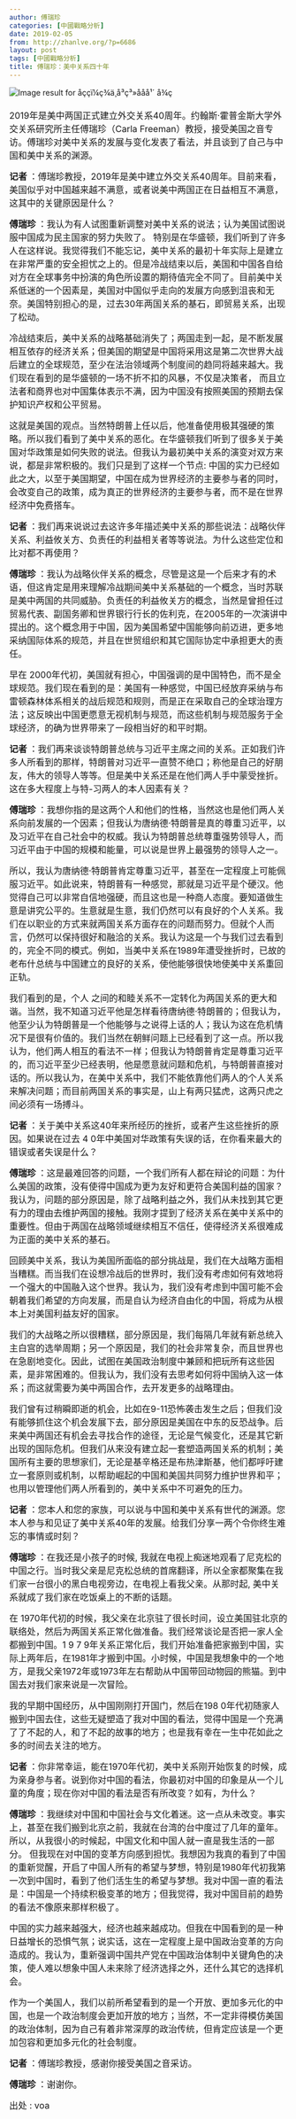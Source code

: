 ```yaml
---
author: 傅瑞珍
categories: [中國戰略分析]
date: 2019-02-05
from: http://zhanlve.org/?p=6686
layout: post
tags: [中國戰略分析]
title: 傅瑞珍：美中关系四十年
---
```


<div id="entry">
<div class="at-above-post addthis_tool" data-url="http://zhanlve.org/?p=6686">
</div>
<p>
<img alt="Image result for åççï¼ç¾ä¸­å³ç³»ååå¹´ å¾ç" class="aligncenter" src="https://news.boxun.com/news/images/2019/02/201902032013pubvp1.jpg"/>
</p>
<p>
</p>
<p>
<span style="font-size: 12pt;">
   2019年是美中两国正式建立外交关系40周年。约翰斯·霍普金斯大学外交关系研究所主任傅瑞珍（Carla Freeman）教授，接受美国之音专访。傅瑞珍对美中关系的发展与变化发表了看法，并且谈到了自己与中国和美中关系的渊源。
  </span>
</p>
<p>
</p>
<p>
<span style="font-size: 12pt;">
<strong>
    记者
   </strong>
   ：傅瑞珍教授，2019年是美中建立外交关系40周年。目前来看，美国似乎对中国越来越不满意，或者说美中两国正在日益相互不满意，这其中的关键原因是什么？
  </span>
</p>
<p>
</p>
<p>
<span style="font-size: 12pt;">
<strong>
    傅瑞珍
   </strong>
   ：我认为有人试图重新调整对美中关系的说法；认为美国试图说服中国成为民主国家的努力失败了。 特别是在华盛顿，我们听到了许多人在这样说。我觉得我们不能忘记，美中关系的最初十年实际上是建立在非常严重的安全担忧之上的。但是冷战结束以后，美国和中国各自给对方在全球事务中扮演的角色所设置的期待值完全不同了。目前美中关系低迷的一个因素是，美国对中国似乎走向的发展方向感到沮丧和无奈。美国特别担心的是，过去30年两国关系的基石，即贸易关系，出现了松动。
  </span>
</p>
<p>
</p>
<p>
<span style="font-size: 12pt;">
   冷战结束后，美中关系的战略基础消失了；两国走到一起，是不断发展相互依存的经济关系；但美国的期望是中国将采用这是第二次世界大战后建立的全球规范，至少在法治领域两个制度间的趋同将越来越大。我们现在看到的是华盛顿的一场不折不扣的风暴，不仅是决策者， 而且立法者和商界也对中国集体表示不满，因为中国没有按照美国的预期去保护知识产权和公平贸易。
  </span>
</p>
<p>
</p>
<p>
<span style="font-size: 12pt;">
   这就是美国的观点。当然特朗普上任以后，他准备使用极其强硬的策略。所以我们看到了美中关系的恶化。在华盛顿我们听到了很多关于美国对华政策是如何失败的说法。但我认为最初美中关系的演变对双方来说，都是非常积极的。我们只是到了这样一个节点: 中国的实力已经如此之大，以至于美国期望，中国在成为世界经济的主要参与者的同时，会改变自己的政策，成为真正的世界经济的主要参与者，而不是在世界经济中免费搭车。
  </span>
</p>
<p>
</p>
<p>
<span style="font-size: 12pt;">
<strong>
    记者
   </strong>
   ：我们再来说说过去这许多年描述美中关系的那些说法：战略伙伴关系、利益攸关方、负责任的利益相关者等等说法。为什么这些定位和比对都不再使用？
  </span>
</p>
<p>
</p>
<p>
<span style="font-size: 12pt;">
<strong>
    傅瑞珍
   </strong>
   ：我认为战略伙伴关系的概念，尽管是这是一个后来才有的术语，但这肯定是用来理解冷战期间美中关系基础的一个概念，当时苏联是美中两国的共同威胁。负责任的利益攸关方的概念，当然是曾担任过贸易代表、副国务卿和世界银行行长的佐利克，在2005年的一次演讲中提出的。这个概念用于中国，因为美国希望中国能够向前迈进，更多地采纳国际体系的规范，并且在世贸组织和其它国际协定中承担更大的责任。
  </span>
</p>
<p>
</p>
<p>
<span style="font-size: 12pt;">
   早在 2000年代初，美国就有担心，中国强调的是中国特色，而不是全球规范。我们现在看到的是：美国有一种感觉，中国已经放弃采纳与布雷顿森林体系相关的战后规范和规则，而是正在采取自己的全球治理方法；这反映出中国更愿意无视机制与规范，而这些机制与规范服务于全球经济，的确为世界带来了一段相当好的和平时期。
  </span>
</p>
<p>
</p>
<p>
<span style="font-size: 12pt;">
<strong>
    记者
   </strong>
   ：我们再来谈谈特朗普总统与习近平主席之间的关系。正如我们许多人所看到的那样，特朗普对习近平一直赞不绝口；称他是自己的好朋友，伟大的领导人等等。但是美中关系还是在他们两人手中蒙受挫折。这在多大程度上与特-习两人的本人因素有关？
  </span>
</p>
<p>
</p>
<p>
<span style="font-size: 12pt;">
<strong>
    傅瑞珍
   </strong>
   ：我想你指的是这两个人和他们的性格，当然这也是他们两人关系向前发展的一个因素；但我认为唐纳德·特朗普是真的尊重习近平，以及习近平在自己社会中的权威。我认为特朗普总统尊重强势领导人，而习近平由于中国的规模和能量，可以说是世界上最强势的领导人之一。
  </span>
</p>
<p>
</p>
<p>
<span style="font-size: 12pt;">
   所以，我认为唐纳德·特朗普肯定尊重习近平，甚至在一定程度上可能佩服习近平。如此说来，特朗普有一种感觉，那就是习近平是个硬汉。他觉得自己可以非常自信地强硬，而且这也是一种商人态度。要知道做生意是讲究公平的。生意就是生意，我们仍然可以有良好的个人关系。我们在以职业的方式来就两国关系方面存在的问题而努力。但就个人而言，仍然可以保持很好和融洽的关系。我认为这是一个与我们过去看到的，完全不同的模式。例如，当美中关系在1989年遭受挫折时，已故的老布什总统与中国建立的良好的关系，使他能够很快地使美中关系重回正轨。
  </span>
</p>
<p>
</p>
<p>
<span style="font-size: 12pt;">
   我们看到的是，个人 之间的和睦关系不一定转化为两国关系的更大和谐。当然，我不知道习近平他是怎样看待唐纳德·特朗普的；但我认为，他至少认为特朗普是一个他能够与之说得上话的人；我认为这在危机情况下是很有价值的。我们当然在朝鲜问题上已经看到了这一点。所以我认为，他们两人相互的看法不一样；但我认为特朗普肯定是尊重习近平的，而习近平至少已经表明，他是愿意就问题和危机，与特朗普直接对话的。所以我认为，在美中关系中，我们不能依靠他们两人的个人关系来解决问题；而目前两国关系的事实是，山上有两只猛虎，这两只虎之间必须有一场搏斗。
  </span>
</p>
<p>
</p>
<p>
<span style="font-size: 12pt;">
<strong>
    记者
   </strong>
   ：关于美中关系这40年来所经历的挫折，或者产生这些挫折的原因。如果说在过去 4 0年中美国对华政策有失误的话，在你看来最大的错误或者失误是什么？
  </span>
</p>
<div class="wsw__embed">
<div class="media-pholder media-pholder--video">
<div class="c-sticky-container" data-poster="https://gdb.voanews.com/7a5dfcef-40bc-4db6-9866-ff543e52a355_tv_w250_r1.jpg">
<div class="c-sticky-element c-sticky-element--pangea-video" data-persistent="" data-sp_api="pangea-video" data-sp_instance_id="2" id="sp-2">
<div class="c-mmp c-mmp--enabled c-mmp--video c-mmp--standard c-mmp--has-poster c-sticky-element__swipe-el c-mmp--paused c-mmp--can-play c-mmp--m c-mmp--rendered" data-breakpoint_l="992" data-breakpoint_m="640" data-breakpoint_s="320" data-hide-title="False" data-hlsjs-src="/Scripts/responsive/hls.b" data-player_id="2" data-title="傅瑞珍：美中关系四十年(2)">
<div class="c-mmp__overlay c-mmp__overlay--title c-mmp__overlay--partial c-mmp__overlay--slide-from-top js-c-mmp__title-overlay c-mmp__overlay--enabled">
</div>
</div>
</div>
</div>
<div class="media-download">
<div class="simple-menu">
<div class="inner">
</div>
</div>
</div>
</div>
</div>
<p>
</p>
<p>
<span style="font-size: 12pt;">
<strong>
    傅瑞珍
   </strong>
   ：这是最难回答的问题，一个我们所有人都在辩论的问题：为什么美国的政策，没有使得中国成为更为友好和更符合美国利益的国家？我认为，问题的部分原因是，除了战略利益之外，我们从未找到其它更有力的理由去维护两国的接触。我刚才提到了经济关系在美中关系中的重要性。但由于两国在战略领域继续相互不信任，使得经济关系很难成为正面的美中关系的基石。
  </span>
</p>
<p>
</p>
<p>
<span style="font-size: 12pt;">
   回顾美中关系，我认为美国所面临的部分挑战是，我们在大战略方面相当糟糕。而当我们在设想冷战后的世界时，我们没有考虑如何有效地将一个强大的中国融入这个世界。我认为，我们没有考虑到中国可能不会朝着我们希望的方向发展，而是自认为经济自由化的中国，将成为从根本上对美国利益友好的国家。
  </span>
</p>
<p>
</p>
<p>
<span style="font-size: 12pt;">
   我们的大战略之所以很糟糕，部分原因是，我们每隔几年就有新总统入主白宫的选举周期；另一个原因是，我们的社会非常复杂，而且世界也在急剧地变化。因此，试图在美国政治制度中兼顾和把玩所有这些因素，是非常困难的。但我认为，我们没有去思考如何将中国纳入这一体系；而这就需要为美中两国合作，去开发更多的战略理由。
  </span>
</p>
<p>
</p>
<p>
<span style="font-size: 12pt;">
   我们曾有过稍瞬即逝的机会，比如在9-11恐怖袭击发生之后；但我们没有能够抓住这个机会发展下去，部分原因是美国在中东的反恐战争。后来美中两国还有机会去寻找合作的途径，无论是气候变化，还是其它新出现的国际危机。但我们从来没有建立起一套塑造两国关系的机制；美国所有主要的思想家们，无论是基辛格还是布热津斯基，他们都呼吁建立一套原则或机制，以帮助崛起的中国和美国共同努力维护世界和平；也用以管理他们两人所看到的，美中关系中不可避免的压力。
  </span>
</p>
<p>
</p>
<p>
<span style="font-size: 12pt;">
<strong>
    记者
   </strong>
   ：您本人和您的家族，可以说与中国和美中关系有世代的渊源。您本人参与和见证了美中关系40年的发展。给我们分享一两个令你终生难忘的事情或时刻？
  </span>
</p>
<p>
</p>
<p>
<span style="font-size: 12pt;">
<strong>
    傅瑞珍
   </strong>
   ：在我还是小孩子的时候, 我就在电视上痴迷地观看了尼克松的中国之行。当时我父亲是尼克松总统的首席翻译，所以全家都聚集在我们家一台很小的黑白电视旁边，在电视上看我父亲。从那时起, 美中关系就成了我们家在吃饭桌上的不断的话题。
  </span>
</p>
<p>
</p>
<p>
<span style="font-size: 12pt;">
   在 1970年代初的时候，我父亲在北京驻了很长时间，设立美国驻北京的联络处，然后为两国关系正常化做准备。我们经常谈论是否把一家人全都搬到中国。1 9 7 9年关系正常化后，我们开始准备把家搬到中国，实际上两年后，在1981年才搬到中国。小时候，中国是我想象中的一个地方，是我父亲1972年或1973年左右帮助从中国带回动物园的熊猫。到中国去对我们家来说是一次冒险。
  </span>
</p>
<p>
</p>
<p>
<span style="font-size: 12pt;">
   我的早期中国经历，从中国刚刚打开国门，然后在198 0年代初随家人搬到中国去住，这些无疑塑造了我对中国的看法，觉得中国是一个充满了了不起的人，和了不起的故事的地方；也是我有幸在一生中花如此之多的时间去关注的地方。
  </span>
</p>
<p>
</p>
<p>
<span style="font-size: 12pt;">
<strong>
    记者
   </strong>
   ：你非常幸运，能在1970年代初，美中关系刚开始恢复的时候，成为亲身参与者。说到你对中国的看法，你最初对中国的印象是从一个儿童的角度；现在你对中国的看法是否有所改变？如有，为什么？
  </span>
</p>
<p>
</p>
<p>
<span style="font-size: 12pt;">
<strong>
    傅瑞珍
   </strong>
   ：我继续对中国和中国社会与文化着迷。这一点从未改变。事实上，甚至在我们搬到北京之前，我就在台湾的台中度过了几年的童年。所以，从我很小的时候起，中国文化和中国人就一直是我生活的一部分。 但我现在对中国的变革方向感到担忧。我想因为我真的看到了中国的重新觉醒，开启了中国人所有的希望与梦想，特别是1980年代初我第一次到中国时，看到了他们活生生的希望与梦想。我对中国一直的看法是：中国是一个持续积极变革的地方；但我觉得，我对中国目前的趋势的看法不像原来那样积极了。
  </span>
</p>
<p>
</p>
<p>
<span style="font-size: 12pt;">
   中国的实力越来越强大，经济也越来越成功。但我在中国看到的是一种日益增长的恐惧气氛；说实话，这在一定程度上是中国政治变革的方向造成的。我认为，重新强调中国共产党在中国政治体制中关键角色的决策，使人难以想象中国人未来除了经济选择之外，还什么其它的选择机会。
  </span>
</p>
<p>
</p>
<p>
<span style="font-size: 12pt;">
   作为一个美国人，我们以前所希望看到的是一个开放、更加多元化的中国，也是一个政治制度会更加开放的地方；当然，不一定非得模仿美国的政治体制，因为自己有着非常深厚的政治传统，但肯定应该是一个更加包容和更加多元化的社会制度。
  </span>
</p>
<p>
</p>
<p>
<span style="font-size: 12pt;">
<strong>
    记者
   </strong>
   ：傅瑞珍教授，感谢你接受美国之音采访。
  </span>
</p>
<p>
</p>
<p>
<span style="font-size: 12pt;">
<strong>
    傅瑞珍
   </strong>
   ：谢谢你。
  </span>
</p>
<p>
</p>
<p>
<span style="font-size: 12pt;">
   出处 : voa
  </span>
</p>
<p>
</p>
<!-- AddThis Advanced Settings above via filter on the_content -->
<!-- AddThis Advanced Settings below via filter on the_content -->
<!-- AddThis Advanced Settings generic via filter on the_content -->
<!-- AddThis Share Buttons above via filter on the_content -->
<!-- AddThis Share Buttons below via filter on the_content -->
<div class="at-below-post addthis_tool" data-url="http://zhanlve.org/?p=6686">
</div>
<!-- AddThis Share Buttons generic via filter on the_content -->
</div>
